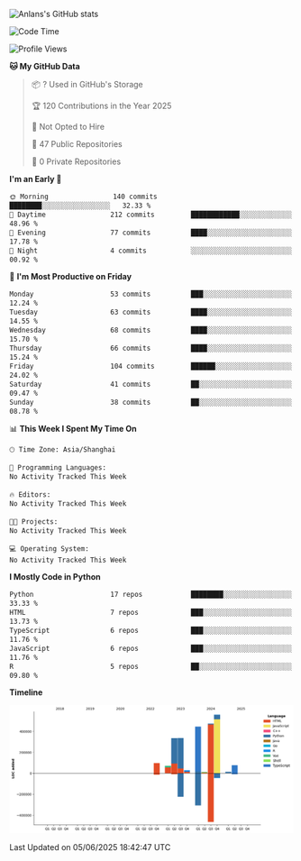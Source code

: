 <!-- ![Anlans's GitHub stats](https://github-readme-stats.vercel.app/api?username=Anlans) -->
![Anlans's GitHub stats](https://github-readme-stats.vercel.app/api?username=Anlans&rank_icon=github)

<!--START_SECTION:waka-->
![Code Time](http://img.shields.io/badge/Code%20Time-0%20secs-blue)

![Profile Views](http://img.shields.io/badge/Profile%20Views-0-blue)

**🐱 My GitHub Data** 

> 📦 ? Used in GitHub's Storage 
 > 
> 🏆 120 Contributions in the Year 2025
 > 
> 🚫 Not Opted to Hire
 > 
> 📜 47 Public Repositories 
 > 
> 🔑 0 Private Repositories 
 > 
**I'm an Early 🐤** 

```text
🌞 Morning                140 commits         ████████░░░░░░░░░░░░░░░░░   32.33 % 
🌆 Daytime                212 commits         ████████████░░░░░░░░░░░░░   48.96 % 
🌃 Evening                77 commits          ████░░░░░░░░░░░░░░░░░░░░░   17.78 % 
🌙 Night                  4 commits           ░░░░░░░░░░░░░░░░░░░░░░░░░   00.92 % 
```
📅 **I'm Most Productive on Friday** 

```text
Monday                   53 commits          ███░░░░░░░░░░░░░░░░░░░░░░   12.24 % 
Tuesday                  63 commits          ████░░░░░░░░░░░░░░░░░░░░░   14.55 % 
Wednesday                68 commits          ████░░░░░░░░░░░░░░░░░░░░░   15.70 % 
Thursday                 66 commits          ████░░░░░░░░░░░░░░░░░░░░░   15.24 % 
Friday                   104 commits         ██████░░░░░░░░░░░░░░░░░░░   24.02 % 
Saturday                 41 commits          ██░░░░░░░░░░░░░░░░░░░░░░░   09.47 % 
Sunday                   38 commits          ██░░░░░░░░░░░░░░░░░░░░░░░   08.78 % 
```


📊 **This Week I Spent My Time On** 

```text
🕑︎ Time Zone: Asia/Shanghai

💬 Programming Languages: 
No Activity Tracked This Week

🔥 Editors: 
No Activity Tracked This Week

🐱‍💻 Projects: 
No Activity Tracked This Week

💻 Operating System: 
No Activity Tracked This Week
```

**I Mostly Code in Python** 

```text
Python                   17 repos            ████████░░░░░░░░░░░░░░░░░   33.33 % 
HTML                     7 repos             ███░░░░░░░░░░░░░░░░░░░░░░   13.73 % 
TypeScript               6 repos             ███░░░░░░░░░░░░░░░░░░░░░░   11.76 % 
JavaScript               6 repos             ███░░░░░░░░░░░░░░░░░░░░░░   11.76 % 
R                        5 repos             ██░░░░░░░░░░░░░░░░░░░░░░░   09.80 % 
```



**Timeline**

![Lines of Code chart](https://raw.githubusercontent.com/Anlans/Anlans/main/assets/bar_graph.png)


 Last Updated on 05/06/2025 18:42:47 UTC
<!--END_SECTION:waka-->
